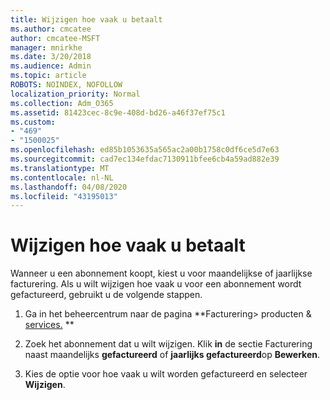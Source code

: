 ```yaml
---
title: Wijzigen hoe vaak u betaalt
ms.author: cmcatee
author: cmcatee-MSFT
manager: mnirkhe
ms.date: 3/20/2018
ms.audience: Admin
ms.topic: article
ROBOTS: NOINDEX, NOFOLLOW
localization_priority: Normal
ms.collection: Adm_O365
ms.assetid: 81423cec-8c9e-408d-bd26-a46f37ef75c1
ms.custom:
- "469"
- "1500025"
ms.openlocfilehash: ed85b1053635a565ac2a00b1758c0df6ce5d7e63
ms.sourcegitcommit: cad7ec134efdac7130911bfee6cb4a59ad882e39
ms.translationtype: MT
ms.contentlocale: nl-NL
ms.lasthandoff: 04/08/2020
ms.locfileid: "43195013"
---
```

# <a name="change-how-often-you-pay"></a>Wijzigen hoe vaak u betaalt

Wanneer u een abonnement koopt, kiest u voor maandelijkse of jaarlijkse facturering. Als u wilt wijzigen hoe vaak u voor een abonnement wordt gefactureerd, gebruikt u de volgende stappen.

1. Ga in het beheercentrum naar de pagina **Facturering> producten & [services.](https://go.microsoft.com/fwlink/p/?linkid=842054) **

2. Zoek het abonnement dat u wilt wijzigen. Klik **in** de sectie Facturering naast maandelijks **gefactureerd** of **jaarlijks gefactureerd**op **Bewerken**.

3. Kies de optie voor hoe vaak u wilt worden gefactureerd en selecteer **Wijzigen**.
